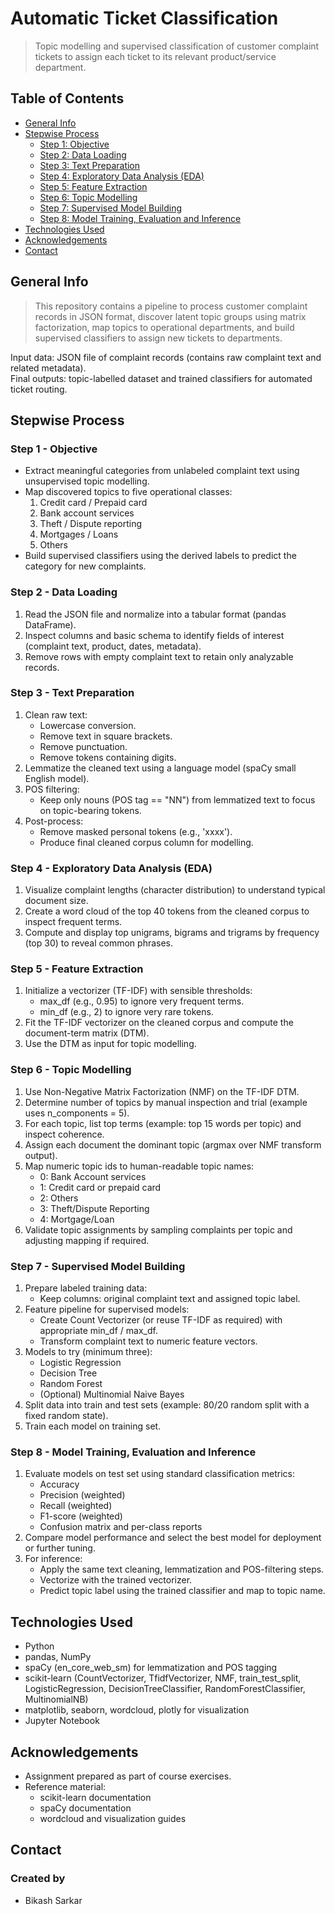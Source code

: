 # Automatic Ticket Classification
> Topic modelling and supervised classification of customer complaint tickets to assign each ticket to its relevant product/service department.

## Table of Contents
* [General Info](#general-information)
* [Stepwise Process](#stepwise-process)
  * [Step 1: Objective](#step-1---objective)
  * [Step 2: Data Loading](#step-2---data-loading)
  * [Step 3: Text Preparation](#step-3---text-preparation)
  * [Step 4: Exploratory Data Analysis (EDA)](#step-4---exploratory-data-analysis-eda)
  * [Step 5: Feature Extraction](#step-5---feature-extraction)
  * [Step 6: Topic Modelling](#step-6---topic-modelling)
  * [Step 7: Supervised Model Building](#step-7---supervised-model-building)
  * [Step 8: Model Training, Evaluation and Inference](#step-8---model-training-evaluation-and-inference)
* [Technologies Used](#technologies-used)
* [Acknowledgements](#acknowledgements)
* [Contact](#contact)

## General Info
> This repository contains a pipeline to process customer complaint records in JSON format, discover latent topic groups using matrix factorization, map topics to operational departments, and build supervised classifiers to assign new tickets to departments.

Input data: JSON file of complaint records (contains raw complaint text and related metadata).  
Final outputs: topic-labelled dataset and trained classifiers for automated ticket routing.

## Stepwise Process

### Step 1 - Objective
- Extract meaningful categories from unlabeled complaint text using unsupervised topic modelling.
- Map discovered topics to five operational classes:
  1. Credit card / Prepaid card
  2. Bank account services
  3. Theft / Dispute reporting
  4. Mortgages / Loans
  5. Others
- Build supervised classifiers using the derived labels to predict the category for new complaints.

### Step 2 - Data Loading
1. Read the JSON file and normalize into a tabular format (pandas DataFrame).
2. Inspect columns and basic schema to identify fields of interest (complaint text, product, dates, metadata).
3. Remove rows with empty complaint text to retain only analyzable records.

### Step 3 - Text Preparation
1. Clean raw text:
   - Lowercase conversion.
   - Remove text in square brackets.
   - Remove punctuation.
   - Remove tokens containing digits.
2. Lemmatize the cleaned text using a language model (spaCy small English model).
3. POS filtering:
   - Keep only nouns (POS tag == "NN") from lemmatized text to focus on topic-bearing tokens.
4. Post-process:
   - Remove masked personal tokens (e.g., 'xxxx').
   - Produce final cleaned corpus column for modelling.

### Step 4 - Exploratory Data Analysis (EDA)
1. Visualize complaint lengths (character distribution) to understand typical document size.
2. Create a word cloud of the top 40 tokens from the cleaned corpus to inspect frequent terms.
3. Compute and display top unigrams, bigrams and trigrams by frequency (top 30) to reveal common phrases.

### Step 5 - Feature Extraction
1. Initialize a vectorizer (TF-IDF) with sensible thresholds:
   - max_df (e.g., 0.95) to ignore very frequent terms.
   - min_df (e.g., 2) to ignore very rare tokens.
2. Fit the TF-IDF vectorizer on the cleaned corpus and compute the document-term matrix (DTM).
3. Use the DTM as input for topic modelling.

### Step 6 - Topic Modelling
1. Use Non-Negative Matrix Factorization (NMF) on the TF-IDF DTM.
2. Determine number of topics by manual inspection and trial (example uses n_components = 5).
3. For each topic, list top terms (example: top 15 words per topic) and inspect coherence.
4. Assign each document the dominant topic (argmax over NMF transform output).
5. Map numeric topic ids to human-readable topic names:
   - 0: Bank Account services
   - 1: Credit card or prepaid card
   - 2: Others
   - 3: Theft/Dispute Reporting
   - 4: Mortgage/Loan
6. Validate topic assignments by sampling complaints per topic and adjusting mapping if required.

### Step 7 - Supervised Model Building
1. Prepare labeled training data:
   - Keep columns: original complaint text and assigned topic label.
2. Feature pipeline for supervised models:
   - Create Count Vectorizer (or reuse TF-IDF as required) with appropriate min_df / max_df.
   - Transform complaint text to numeric feature vectors.
3. Models to try (minimum three):
   - Logistic Regression
   - Decision Tree
   - Random Forest
   - (Optional) Multinomial Naive Bayes
4. Split data into train and test sets (example: 80/20 random split with a fixed random state).
5. Train each model on training set.

### Step 8 - Model Training, Evaluation and Inference
1. Evaluate models on test set using standard classification metrics:
   - Accuracy
   - Precision (weighted)
   - Recall (weighted)
   - F1-score (weighted)
   - Confusion matrix and per-class reports
2. Compare model performance and select the best model for deployment or further tuning.
3. For inference:
   - Apply the same text cleaning, lemmatization and POS-filtering steps.
   - Vectorize with the trained vectorizer.
   - Predict topic label using the trained classifier and map to topic name.

## Technologies Used
- Python
- pandas, NumPy
- spaCy (en_core_web_sm) for lemmatization and POS tagging
- scikit-learn (CountVectorizer, TfidfVectorizer, NMF, train_test_split, LogisticRegression, DecisionTreeClassifier, RandomForestClassifier, MultinomialNB)
- matplotlib, seaborn, wordcloud, plotly for visualization
- Jupyter Notebook

## Acknowledgements
- Assignment prepared as part of course exercises.
- Reference material:
  - scikit-learn documentation
  - spaCy documentation
  - wordcloud and visualization guides

## Contact
### Created by
  * Bikash Sarkar
